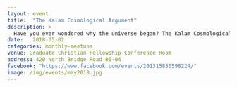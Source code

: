 ```yaml
---
layout: event
title:  "The Kalam Cosmological Argument"
description: >
  Have you ever wondered why the universe began? The Kalam Cosmological Argument shows why God is the best explanation for the universe having a beginning. We will examine both the philosophical and scientific evidences for this claim.
date:   2018-05-02
categories: monthly-meetups
venue: Graduate Christian Fellowship Conference Room
address: 420 North Bridge Road 05-04
facebook: "https://www.facebook.com/events/201315850598224/"
image: /img/events/may2018.jpg
---
```

